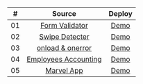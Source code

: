 |  #  |            Source             | Deploy |
| :-: | :----------------------------: | :-------: |
| 01  |       [Form Validator](https://github.com/ancaiman/mini-projects/tree/main/form-validator)       | [Demo](https://ancaiman.github.io/mini-projects/form-validator/)  |
| 02  |       [Swipe Detecter](https://github.com/ancaiman/mini-projects/tree/main/swipe-detecter)       | [Demo](https://ancaiman.github.io/mini-projects/swipe-detecter/)  |
| 03  |       [onload & onerror](https://github.com/ancaiman/mini-projects/tree/main/onload-onerror)       | [Demo](https://ancaiman.github.io/mini-projects/onload-onerror/)  |
| 04  |       [Employees Accounting](https://github.com/ancaiman/mini-projects/tree/main/employees-accounting)       | [Demo](https://ancaiman.github.io/mini-projects/employees-accounting/build)  |
| 05  |       [Marvel App](https://github.com/ancaiman/mini-projects/tree/main/marvel-app)       | [Demo](https://ancaiman.github.io/mini-projects/marvel-app/build)  |
